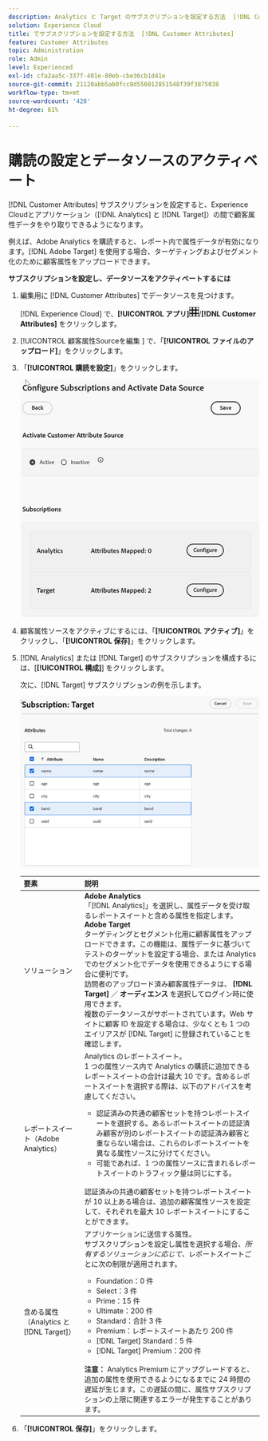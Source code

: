 ```yaml
---
description: Analytics と Target のサブスクリプションを設定する方法  [!DNL Customer Attributes] 、データソースをアクティブ化する方法について説明します。
solution: Experience Cloud
title: でサブスクリプションを設定する方法  [!DNL Customer Attributes]
feature: Customer Attributes
topic: Administration
role: Admin
level: Experienced
exl-id: cfa2aa5c-337f-401e-80eb-cbe36cb1d41e
source-git-commit: 21120abb5ab0fcc8d556012851548f39f3875038
workflow-type: tm+mt
source-wordcount: '428'
ht-degree: 61%

---
```


# 購読の設定とデータソースのアクティベート

[!DNL Customer Attributes] サブスクリプションを設定すると、Experience Cloudとアプリケーション（[!DNL Analytics] と [!DNL Target]）の間で顧客属性データをやり取りできるようになります。

例えば、Adobe Analytics を購読すると、レポート内で属性データが有効になります。[!DNL Adobe Target] を使用する場合、ターゲティングおよびセグメント化のために顧客属性をアップロードできます。

**サブスクリプションを設定し、データソースをアクティベートするには**

1. 編集用に [!DNL Customer Attributes] でデータソースを見つけます。

   [!DNL Experience Cloud] で、**[!UICONTROL アプリ]**![ メニュー ](assets/menu-icon.png)/**[!DNL Customer Attributes]** をクリックします。

1. [!UICONTROL  顧客属性Sourceを編集 ] で、「**[!UICONTROL ファイルのアップロード]**」をクリックします。

1. 「**[!UICONTROL 購読を設定]**」をクリックします。

   ![Experience Cloud でのサブスクリプション設定](assets/configure-subscriptions.png)

1. 顧客属性ソースをアクティブにするには、「**[!UICONTROL アクティブ]**」をクリックし、「**[!UICONTROL 保存]**」をクリックします。

1. [!DNL Analytics] または [!DNL Target] のサブスクリプションを構成するには、[**[!UICONTROL 構成]**] をクリックします。

   次に、[!DNL Target] サブスクリプションの例を示します。

   ![手順の結果](assets/subscription-target.png)

   | 要素 | 説明 |
   |--- |--- |
   | ソリューション | **Adobe Analytics**<br> 「[!DNL Analytics]」を選択し、属性データを受け取るレポートスイートと含める属性を指定します。<br>**Adobe Target**<br>&#x200B;ターゲティングとセグメント化用に顧客属性をアップロードできます。この機能は、属性データに基づいてテストのターゲットを設定する場合、または Analytics でのセグメント化でデータを使用できるようにする場合に便利です。<br>訪問者のアップロード済み顧客属性データは、 **[!DNL Target]** ／ **オーディエンス** を選択してログイン時に使用できます。<br>複数のデータソースがサポートされています。Web サイトに顧客 ID を設定する場合は、少なくとも 1 つのエイリアスが [!DNL Target] に登録されていることを確認します。 |
   | レポートスイート（Adobe Analytics） | Analytics のレポートスイート。<br>1 つの属性ソース内で Analytics の購読に追加できるレポートスイートの合計は最大 10 です。含めるレポートスイートを選択する際は、以下のアドバイスを考慮してください。<ul><li>認証済みの共通の顧客セットを持つレポートスイートを選択する。あるレポートスイートの認証済み顧客が別のレポートスイートの認証済み顧客と重ならない場合は、これらのレポートスイートを異なる属性ソースに分けてください。</li><li>可能であれば、1 つの属性ソースに含まれるレポートスイートのトラフィック量は同じにする。</li></ul><br>認証済みの共通の顧客セットを持つレポートスイートが 10 以上ある場合は、追加の顧客属性ソースを設定して、それぞれを最大 10 レポートスイートにすることができます。 |
   | 含める属性（Analytics と [!DNL Target]） | アプリケーションに送信する属性。<br>サブスクリプションを設定し属性を選択する場合、_所有するソリューションに応じて、_&#x200B;レポートスイートごとに次の制限が適用されます。<ul><li>Foundation：0 件</li><li>Select：3 件</li><li>Prime：15 件</li><li>Ultimate：200 件</li><li>Standard：合計 3 件</li><li>Premium：レポートスイートあたり 200 件</li><li>[!DNL Target] Standard：5 件</li><li>[!DNL Target] Premium：200 件</li></ul><br>**注意：** Analytics Premium にアップグレードすると、追加の属性を使用できるようになるまでに 24 時間の遅延が生じます。この遅延の間に、属性サブスクリプションの上限に関連するエラーが発生することがあります。 |

1. 「**[!UICONTROL 保存]**」をクリックします。
